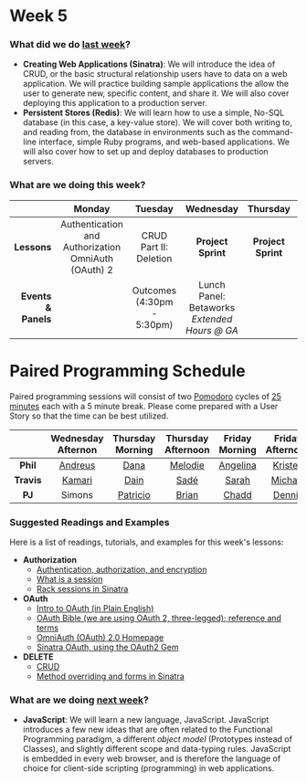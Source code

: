 # Week 5

### What did we do [last week](/w04/README.md)?

- **Creating Web Applications (Sinatra)**: We will introduce the idea of CRUD, or the basic structural relationship users have to data on a web application. We will practice building sample applications the allow the user to generate new, specific content, and share it. We will also cover deploying this application to a production server.
- **Persistent Stores (Redis)**: We will learn how to use a simple, No-SQL database (in this case, a key-value store). We will cover both writing to, and reading from, the database in environments such as the command-line interface, simple Ruby programs, and web-based applications. We will also cover how to set up and deploy databases to production servers.

### What are we doing this week?

|    | Monday | Tuesday | Wednesday | Thursday | Friday |
|---:|:------:|:-------:|:---------:|:--------:|:------:|
| **Lessons** | Authentication and Authorization<br>OmniAuth (OAuth) 2| CRUD Part II: Deletion | **Project Sprint** | **Project Sprint** | **Project Sprint** |
| **Events &amp; Panels** | | Outcomes<br/>(4:30pm - 5:30pm) | Lunch Panel: Betaworks<br>*Extended Hours @ GA* | | Code Reviews (2:30pm - 5:30pm) |

# Paired Programming Schedule

Paired programming sessions will consist of two [Pomodoro][pomodoro] cycles of [25 minutes][timer] each with a 5 minute break. Please come prepared with a User Story so that the time can be best utilized.

|            | Wednesday<br>Afternon | Thursday<br>Morning | Thursday<br>Afternoon | Friday<br>Morning | Friday<br> Afternoon |
|:----------:|:-------:|:--------:|:-------:|:--------:|:-------:|
|  **Phil**  | [Andreus][andreus] | [Dana][dana]     | [Melodie][melodie] | [Angelina][angelina] | [Kristen][kristen] |
| **Travis** | [Kamari][kamari]  | [Dain][dain] | [Sadé][sade]    | [Sarah][sarah]    | [Michael][michael] |
|   **PJ**   | Simons  | [Patricio][patricio] | [Brian][brian]   | [Chadd][chadd]    | [Dennis][dennis]  |

[sade]: https://github.com/Sadestevens/sexy_project
[sarah]: https://github.com/sarahmcalear/project_one
[chadd]: https://github.com/chaddpaul/elabarate_project
[melodie]: https://github.com/melmalfa/hitch_hikely_app
[patricio]: https://github.com/Patdel/perdito
[kristen]: https://github.com/krismacfarlane/betweenlines
[kamari]: https://github.com/brainyandbrown/forum_app
[dana]: https://github.com/danadflip/first_project
[michael]: https://github.com/hammer7402/gamer_input
[dain]: https://github.com/rugger403/WDI_Project_1
[brian]: https://github.com/Brucker1/ga_boards
[dennis]: https://github.com/CentroDL/karnak
[angelina]: https://github.com/ambethoney/linkedin_oauth
[andreus]: https://github.com/andresv2/futbook

[timer]: https://www.google.com/webhp?sourceid=chrome-instant&ion=1&espv=2&ie=UTF-8#q=25%20minute%20timer
[pomodoro]: http://en.wikipedia.org/wiki/Pomodoro_Technique

### Suggested Readings and Examples

Here is a list of readings, tutorials, and examples for this week's lessons:

- **Authorization**
  + [Authentication, authorization, and encryption](http://www.bu.edu/tech/services/security/resources/bestpractice/auth/)
  + [What is a session](http://machinesaredigging.com/2013/10/29/how-does-a-web-session-work/)
  + [Rack sessions in Sinatra](http://www.sinatrarb.com/faq.html#sessions)
- **OAuth**
  + [Intro to OAuth (in Plain English)](http://blog.varonis.com/introduction-to-oauth/)
  + [OAuth Bible (we are using OAuth 2, three-legged); reference and terms](http://oauthbible.com/)
  + [OmniAuth (OAuth) 2.0 Homepage](http://oauth.net/2/)
  + [Sinatra OAuth, using the OAuth2 Gem](http://blog.gazler.com/blog/2012/01/11/oauth2-consumer-with-sinatra/)
- **DELETE**
  + [CRUD](http://en.wikipedia.org/wiki/Create,_read,_update_and_delete)
  + [Method overriding and forms in Sinatra](http://mikeebert.tumblr.com/post/26877173686/quick-tip-using-put-and-delete-in-sinatra)

### What are we doing [next week](/w06/README.md)?

- **JavaScript**: We will learn a new language, JavaScript. JavaScript introduces a few new ideas that are often related to the Functional Programming paradigm, a different *object model* (Prototypes instead of Classes), and slightly different scope and data-typing rules. JavaScript is embedded in every web browser, and is therefore the language of choice for client-side scripting (programming) in web applications.
